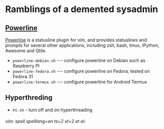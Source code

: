 # Ramblings of a demented sysadmin 

## [Powerline]

[Powerline] is a statusline plugin for vim, and provides statuslines and prompts for several other applications, including zsh, bash, tmux, IPython, Awesome and Qtile.

- `powerline-debian.sh` --- configure powerline on Debian such as Raspberry PI
- `powerline-fedora.sh` --- configure powerline on Fedora, tested on Fedora 31
- `powerline-termux.sh` --- configure powerline for Android Termux

## Hyperthreding

- `ht.sh` - turn off and on hyperthreading

###### vim: spell spelllang=en ts=2 st=2 et ai:

[Powerline]: https://github.com/powerline/powerline
